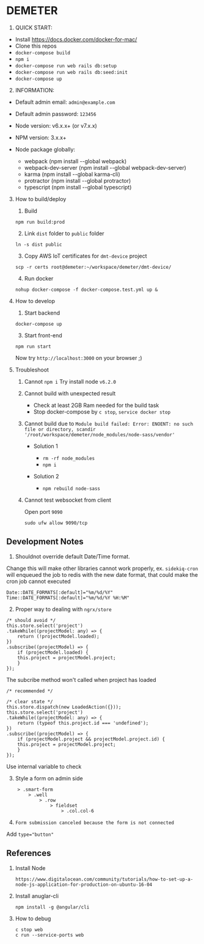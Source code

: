# DEMETER

1. QUICK START:

* Install https://docs.docker.com/docker-for-mac/
* Clone this repos
* `docker-compose build`
* `npm i`
* `docker-compose run web rails db:setup`
* `docker-compose run web rails db:seed:init`
* `docker-compose up`

2. INFORMATION:

* Default admin email: `admin@example.com`
* Default admin password: `123456`
* Node version: v6.x.x+ (or v7.x.x)
* NPM version: 3.x.x+
* Node package globally:

    - webpack (npm install --global webpack)
    - webpack-dev-server (npm install --global webpack-dev-server)
    - karma (npm install --global karma-cli)
    - protractor (npm install --global protractor)
    - typescript (npm install --global typescript)

3. How to build/deploy

    1. Build
    ```
    npm run build:prod
    ```
    2. Link `dist` folder to `public` folder
    ```
    ln -s dist public
    ```
    3. Copy AWS IoT certificates for `dmt-device` project
    ```
    scp -r certs root@demeter:~/workspace/demeter/dmt-device/
    ```
    4. Run docker
    ```
    nohup docker-compose -f docker-compose.test.yml up &
    ```

4. How to develop

    1. Start backend
    ```
    docker-compose up
    ```
    3. Start front-end
    ```
    npm run start
    ```

    Now try `http://localhost:3000` on your browser ;)

5. Troubleshoot

    1. Cannot `npm i`
    Try install node `v6.2.0`

    2. Cannot build with unexpected result

        - Check at least 2GB Ram needed for the build task
        - Stop docker-compose by `c stop`, `service docker stop`

    3. Cannot build due to `Module build failed: Error: ENOENT: no such file or directory, scandir '/root/workspace/demeter/node_modules/node-sass/vendor'`

        - Solution 1
            - `rm -rf node_modules`
            - `npm i`

        - Solution 2
            - `npm rebuild node-sass`

    4. Cannot test websocket from client

        Open port `9090`

        `sudo ufw allow 9090/tcp`

## Development Notes

1. Shouldnot override default Date/Time format.

Change this will make other libraries cannot work properly, ex. `sidekiq-cron` will enqueued the job to redis with the new date format, that could make the cron job cannot executed

```
Date::DATE_FORMATS[:default]="%m/%d/%Y"
Time::DATE_FORMATS[:default]="%m/%d/%Y %H:%M"
```

2. Proper way to dealing with `ngrx/store`

```
/* should avoid */
this.store.select('project')
.takeWhile((projectModel: any) => {
    return (!projectModel.loaded);
})
.subscribe((projectModel) => {
    if (projectModel.loaded) {
    this.project = projectModel.project;
    }
});
```

The subcribe method won't called when project has loaded

```
/* recommended */

/* clear state */
this.store.dispatch(new LoadedAction({}));
this.store.select('project')
.takeWhile((projectModel: any) => {
    return (typeof this.project.id === 'undefined');
})
.subscribe((projectModel) => {
    if (projectModel.project && projectModel.project.id) {
    this.project = projectModel.project;
    }
});
```

Use internal variable to check

3. Style a form on admin side
```
    > .smart-form
        > .well
            > .row
                > fieldset
                    > .col.col-6
```

4. `Form submission canceled because the form is not connected`

Add `type="button"`

## References

1. Install Node

    ```
    https://www.digitalocean.com/community/tutorials/how-to-set-up-a-node-js-application-for-production-on-ubuntu-16-04
    ```
2. Install anuglar-cli
    ```
    npm install -g @angular/cli
    ```
3. How to debug
    ```
    c stop web
    c run --service-ports web
    ```